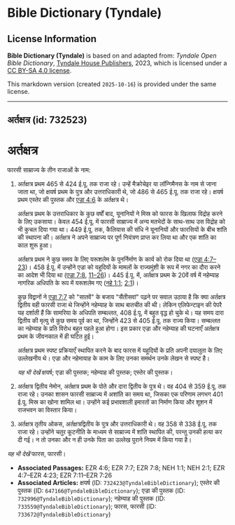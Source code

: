 # Bible Dictionary (Tyndale)

## License Information

**Bible Dictionary (Tyndale)** is based on and adapted from: _Tyndale Open Bible Dictionary_, [Tyndale House Publishers](https://tyndaleopenresources.com/), 2023, which is licensed under a [CC BY-SA 4.0 license](https://creativecommons.org/licenses/by-sa/4.0/legalcode.en).

This markdown version (created `2025-10-16`) is provided under the same license.



--------------------------------

## अर्तक्षत्र (id: 732523)

अर्तक्षत्र
==========

फारसी साम्राज्य के तीन राजाओं के नाम:

1. अर्तक्षत्र प्रथम 465 से 424 ई.पू. तक राजा रहे। उन्हें मैक्रोचेइर या लॉन्गिमैनस के नाम से जाना जाता था, जो क्षयर्ष प्रथम के पुत्र और उत्तराधिकारी थे, जो 486 से 465 ई.पू. तक राजा रहे। क्षयर्ष प्रथम एस्तेर की पुस्तक और [एज्रा 4:6](https://ref.ly/Ezra4:6) के अर्तक्षत्र थे।

    अर्तक्षत्र प्रथम के उत्तराधिकार के कुछ वर्षों बाद, यूनानियों ने मिस्र को फारस के खिलाफ विद्रोह करने के लिए उकसाया। केवल 454 ई.पू. में फारसी साम्राज्य में अन्य मतभेदों के साथ\-साथ उस विद्रोह को भी कुचल दिया गया था। 449 ई.पू. तक, कैलियास की संधि ने यूनानियों और फारसियों के बीच शांति की स्थापना की। अर्तक्षत्र ने अपने साम्राज्य पर पूर्ण नियंत्रण प्राप्त कर लिया था और एक शांति का काल शुरू हुआ।

    अर्तक्षत्र प्रथम ने कुछ समय के लिए यरूशलेम के पुनर्निर्माण के कार्य को रोक दिया था ([एज्रा 4:7–23](https://ref.ly/Ezra4:7-Ezra4:23))। 458 ई.पू. में उन्होंने एज्रा को यहूदियों के मामलों के राज्यमुंशी के रूप में नगर का दौरा करने का आदेश भी दिया था ([एज्रा 7:8](https://ref.ly/Ezra7:8), [11–26](https://ref.ly/Ezra7:11-Ezra7:26))। 445 ई.पू. में, अर्तक्षत्र प्रथम के 20वें वर्ष में नहेम्याह नागरिक अधिपति के रूप में यरूशलेम गए ([नहे 1:1](https://ref.ly/Neh1:1); [2:1](https://ref.ly/Neh2:1))।

    कुछ विद्वानों ने [एज्रा 7:7](https://ref.ly/Ezra7:7) को "सातवें" के बजाय "सैंतीसवां" पढ़ने पर सवाल उठाया है कि क्या अर्तक्षत्र द्वितीय वही फारसी राजा थे जिन्होंने नहेम्याह के साथ बातचीत की थी। लेकिन एलिफेन्टाइन की पेपरै यह दर्शाती हैं कि सामरिया के अधिपति सम्बल्लत, 408 ई.पू. में बहुत वृद्ध हो चुके थे। यह समय दारा द्वितीय की मृत्यु से कुछ समय पूर्व का था, जिन्होंने 423 से 405 ई.पू. तक राज्य किया। सम्बल्लत का नहेम्याह के प्रति विरोध बहुत पहले हुआ होगा। इस प्रकार एज्रा और नहेम्याह की घटनाएँ अर्तक्षत्र प्रथम के जीवनकाल में ही घटित हुई।

    अर्तक्षत्र प्रथम स्पष्ट प्रक्रियाएँ स्थापित करने के बाद फारस में यहूदियों के प्रति अपनी दयालुता के लिए उल्लेखनीय थे। एज्रा और नहेमायाह के काम के लिए उनका समर्थन उनके लेखन से स्पष्ट है।

    *यह भी देखें* क्षयर्ष; एज्रा की पुस्तक; नहेम्याह की पुस्तक; एस्तेर की पुस्तक।

2. अर्तक्षत्र द्वितीय नेमोन, अर्तक्षत्र प्रथम के पोते और दारा द्वितीय के पुत्र थे। वह 404 से 359 ई.पू. तक राजा रहे। उनका शासन फारसी साम्राज्य में अशांति का समय था, जिसका एक परिणाम लगभग 401 ई.पू. मिस्र का खोना शामिल था। उन्होंने कई प्रभावशाली इमारतों का निर्माण किया और शूशन में राजभवन का विस्तार किया।
3. अर्तक्षत्र तृतीय ओकस, अर्तक्षत्रद्वितीय के पुत्र और उत्तराधिकारी थे। वह 358 से 338 ई.पू. तक राजा रहे। उन्होंने चतुर कूटनीति के माध्यम से साम्राज्य में शांति स्थापित की, परन्तु उनकी हत्या कर दी गई। न तो उनका और न ही उनके पिता का उल्लेख पुराने नियम में किया गया है।

*यह भी देखें* फारस, फारसी।

* **Associated Passages:** EZR 4:6; EZR 7:7; EZR 7:8; NEH 1:1; NEH 2:1; EZR 4:7–EZR 4:23; EZR 7:11–EZR 7:26
* **Associated Articles:** क्षयर्ष  (ID: `732423@TyndaleBibleDictionary`); एस्तेर की पुस्तक (ID: `647166@TyndaleBibleDictionary`); एज्रा की पुस्तक (ID: `732996@TyndaleBibleDictionary`); नहेम्याह की पुस्तक (ID: `733559@TyndaleBibleDictionary`); फारस, फारसी (ID: `733672@TyndaleBibleDictionary`)

